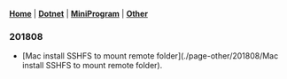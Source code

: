 [**Home**](./) \| [**Dotnet**](./dotnet) \| [**MiniProgram**](./miniprogram) \| [**Other**](./other)
  
### 201808
- [Mac install SSHFS to mount remote folder](./page-other/201808/Mac install SSHFS to mount remote folder).